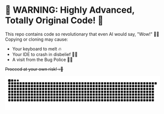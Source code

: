 <h1>🚨 WARNING: Highly Advanced, Totally Original Code! 🚨</h1>

<p>This repo contains code so revolutionary that even AI would say, "Wow!" 🤖💥 Copying or cloning may cause:</p>
<ul>
<li>Your keyboard to melt 🔥</li>
<li>Your IDE to crash in disbelief 😵‍💫</li>
<li>A visit from the Bug Police 🚓🐛</li>
</ul>

<p><s>Proceed at your own risk! 💀🚀</s></p>

<!--
**Phenomenals619/Phenomenals619** is a ✨ _special_ ✨ repository because its `README.md` (this file) appears on your GitHub profile.

Here are some ideas to get you started:

- 🔭 I’m currently working on ...
- 🌱 I’m currently learning ...
- 👯 I’m looking to collaborate on ...
- 🤔 I’m looking for help with ...
- 💬 Ask me about ...
- 📫 How to reach me: ...
- 😄 Pronouns: ...
- ⚡ Fun fact: ...
-->

<picture>
  <source media="(prefers-color-scheme: dark)" srcset="https://raw.githubusercontent.com/Phenomenals619/Phenomenals619/output/github-snake-dark.svg" />
  <source media="(prefers-color-scheme: light)" srcset="https://raw.githubusercontent.com/Phenomenals619/Phenomenals619/output/github-snake.svg" />
  <img alt="github-snake" src="https://raw.githubusercontent.com/Phenomenals619/Phenomenals619/output/github-snake.svg" />
</picture>
